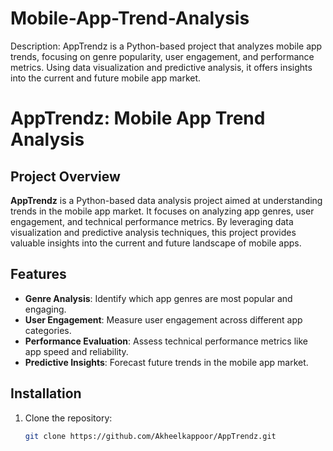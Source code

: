 # Mobile-App-Trend-Analysis
 Description: AppTrendz is a Python-based project that analyzes mobile app trends, focusing on genre popularity, user engagement, and performance metrics. Using data visualization and predictive analysis, it offers insights into the current and future mobile app market.


 # AppTrendz: Mobile App Trend Analysis

## Project Overview

**AppTrendz** is a Python-based data analysis project aimed at understanding trends in the mobile app market. It focuses on analyzing app genres, user engagement, and technical performance metrics. By leveraging data visualization and predictive analysis techniques, this project provides valuable insights into the current and future landscape of mobile apps.

## Features

- **Genre Analysis**: Identify which app genres are most popular and engaging.
- **User Engagement**: Measure user engagement across different app categories.
- **Performance Evaluation**: Assess technical performance metrics like app speed and reliability.
- **Predictive Insights**: Forecast future trends in the mobile app market.

## Installation

1. Clone the repository:
   ```sh
   git clone https://github.com/Akheelkappoor/AppTrendz.git

